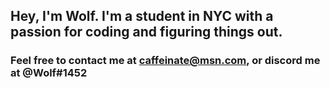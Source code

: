 ## Hey, I'm Wolf. I'm a student in NYC with a passion for coding and figuring things out.
### Feel free to contact me at caffeinate@msn.com, or discord me at @Wolf#1452
